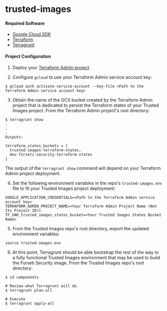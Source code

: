 # trusted-images

#### Required Software

- [Google Cloud SDK](https://cloud.google.com/sdk/docs/quickstart-linux)
- [Terraform](https://www.terraform.io/downloads.html)
- [Terragrunt](https://github.com/gruntwork-io/terragrunt/releases)

#### Project Configuration

  1. Deploy your [Terraform Admin project](https://github.com/yhuang/terraform-admin).

  2. Configure `gcloud` to use your Terraform Admin service account key:
  ```
  $ gcloud auth activate-service-account --key-file <Path to the Terraform Admin service account key>
  ```

  3. Obtain the name of the GCS bucket created by the Terraform Admin project that is dedicated to persist the Terraform states of your Trusted Images project.  From the Terraform Admin project's root directory:
  ```
  $ terragrunt show
  .
  .
  .
  Outputs:

  terraform_states_buckets = [
    trusted-images-terraform-states,
    dev-forseti-security-terraform-states
  ]
  ```
  The output of the `terragrunt show` command will depend on your Terraform Admin project deployment.

  4. Set the following environment variables in the repo's `trusted-images.env` file to fit your Trusted Images project deployment:
  ```
  GOOGLE_APPLICATION_CREDENTIALS=<Path to the Terraform Admin service account key>
  TERRAFORM_ADMIN_PROJECT_NAME=<Your Terraform Admin Project Name (Not Its Project ID)>
  TF_VAR_trusted_images_states_bucket=<Your Trusted Images States Bucket Name>
  ```

  5. From the Trusted Images repo's root directory, export the updated environment variables:
  ```
  source trusted-images.env
  ```

  6. At this point, Terragrunt should be able bootstrap the rest of the way to a fully functional Trusted Images environment that may be used to build the Forseti Security image.  From the Trusted Images repo's root directory:
  ```
  $ cd components

  # Review what Terragrunt will do
  $ terragrunt plan-all

  # Execute
  $ terragrunt apply-all
  ```
